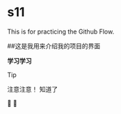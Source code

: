 # s11
This is for practicing the Github Flow.

##这是我用来介绍我的项目的界面

**学习学习**

> [!TIP]
> 注意注意！
> 知道了

:wave:
:wave:
